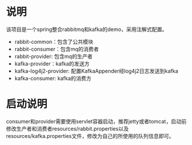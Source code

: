 # 说明
该项目是一个spring整合rabbitmq和kafka的demo，采用注解式配置。
* rabbit-common：包含了公共模块
* rabbit-consumer：包含mq的消费者
* rabbit-provider: 包含mq的生产者
* kafka-provider：kafka的发送方
* kafka-log4j2-provider: 配置KafkaAppender经log4j2日志发送到kafka
* kafka-consumer: kafka的消费方
# 启动说明
consumer和provider需要使用servlet容器启动，推荐jetty或者tomcat，启动前修改生产者和消费者resources/rabbit.properties以及resources/kafka.properties文件，修改为自己的所使用的队列信息即可。